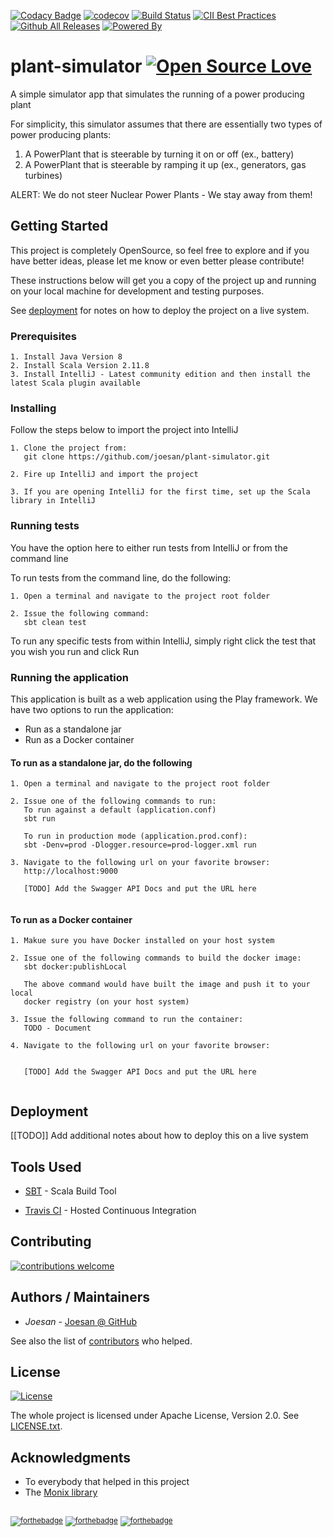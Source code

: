 [![Codacy Badge](https://api.codacy.com/project/badge/Grade/996bef52feb148039c61f0db9cff9830)](https://www.codacy.com/app/joesan/plant-simulator?utm_source=github.com&amp;utm_medium=referral&amp;utm_content=joesan/plant-simulator&amp;utm_campaign=Badge_Grade)
[![codecov](https://codecov.io/gh/joesan/plant-simulator/branch/master/graph/badge.svg)](https://codecov.io/gh/joesan/plant-simulator)
[![Build Status](https://travis-ci.org/joesan/plant-simulator.svg?branch=master)](https://travis-ci.org/joesan/plant-simulator)
[![CII Best Practices](https://bestpractices.coreinfrastructure.org/projects/1185/badge)](https://bestpractices.coreinfrastructure.org/projects/1185)
[![Github All Releases](https://img.shields.io/github/downloads/joesan/plant-simulator/total.svg)]()
[![Powered By](https://img.shields.io/badge/poweredBy-Scala-brightgreen.svg)]()

# plant-simulator [![Open Source Love](https://badges.frapsoft.com/os/v2/open-source.svg?v=103)](https://github.com/ellerbrock/open-source-badges/)
A simple simulator app that simulates the running of a power producing plant

For simplicity, this simulator assumes that there are essentially two types of power producing
plants:

1. A PowerPlant that is steerable by turning it on or off (ex., battery)
2. A PowerPlant that is steerable by ramping it up (ex., generators, gas turbines)

ALERT: We do not steer Nuclear Power Plants - We stay away from them!

## Getting Started 

This project is completely OpenSource, so feel free to explore and if you have better ideas, please let me know or even better please contribute!

These instructions below will get you a copy of the project up and running on your local machine for development and testing purposes. 

See [deployment](#Deployment) for notes on how to deploy the project on a live system.

### Prerequisites

```
1. Install Java Version 8
2. Install Scala Version 2.11.8
3. Install IntelliJ - Latest community edition and then install the latest Scala plugin available
```

### Installing

Follow the steps below to import the project into IntelliJ

```
1. Clone the project from: 
   git clone https://github.com/joesan/plant-simulator.git
   
2. Fire up IntelliJ and import the project
   
3. If you are opening IntelliJ for the first time, set up the Scala library in IntelliJ
```

### Running tests

You have the option here to either run tests from IntelliJ or from the command line

To run tests from the command line, do the following:

```
1. Open a terminal and navigate to the project root folder 
   
2. Issue the following command:
   sbt clean test
```
To run any specific tests from within IntelliJ, simply right click the test that you wish you
run and click Run

### Running the application

This application is built as a web application using the Play framework. We have two options to run the application:

* Run as a standalone jar
* Run as a Docker container

#### To run as a standalone jar, do the following

```
1. Open a terminal and navigate to the project root folder 
   
2. Issue one of the following commands to run:
   To run against a default (application.conf)
   sbt run
   
   To run in production mode (application.prod.conf):
   sbt -Denv=prod -Dlogger.resource=prod-logger.xml run
   
3. Navigate to the following url on your favorite browser:
   http://localhost:9000
   
   [TODO] Add the Swagger API Docs and put the URL here
   
```

#### To run as a Docker container

```
1. Makue sure you have Docker installed on your host system 
   
2. Issue one of the following commands to build the docker image:
   sbt docker:publishLocal
   
   The above command would have built the image and push it to your local
   docker registry (on your host system)
   
3. Issue the following command to run the container:
   TODO - Document
   
4. Navigate to the following url on your favorite browser:
   
   
   [TODO] Add the Swagger API Docs and put the URL here
   
```

## Deployment

[[TODO]] Add additional notes about how to deploy this on a live system

## Tools Used

* [SBT](http://www.scala-sbt.org/) - Scala Build Tool

* [Travis CI](https://travis-ci.com/) - Hosted Continuous Integration

## Contributing

[![contributions welcome](https://img.shields.io/badge/contributions-welcome-brightgreen.svg?style=flat)](https://github.com/joesan/plant-simulator/issues)

## Authors / Maintainers

* *Joesan*           - [Joesan @ GitHub](https://github.com/joesan/)

See also the list of [contributors](https://github.com/joesan/plant-simulator/graphs/contributors) who helped.

## License

[![License](https://img.shields.io/badge/License-Apache%202.0-blue.svg)](https://opensource.org/licenses/Apache-2.0)

The whole project is licensed under Apache License, Version 2.0. See [LICENSE.txt](./LICENSE.txt).

## Acknowledgments

* To everybody that helped in this project
* The [Monix library](https://monix.io/)

##
<sup>[![forthebadge](http://forthebadge.com/images/badges/powered-by-electricity.svg)](http://forthebadge.com)</sup>
<sup>[![forthebadge](http://forthebadge.com/images/badges/built-with-grammas-recipe.svg)](http://forthebadge.com)</sup>
<sup>[![forthebadge](http://forthebadge.com/images/badges/fuck-it-ship-it.svg)](http://forthebadge.com)</sup>
